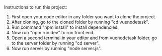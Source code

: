 Instructions to run this project:

1. First open your code editor in any folder you want to clone the project.
2. After cloning, go to the cloned folder by running "cd vuenodetask".
3. Run command "npm install" to install dependencies.
4. Now run "npm run dev" to run front end.
5. Open a second terminal in your editor and from vuenodetask folder, go to the server 
   folder by running "cd server".
6. Now run server by running "node server.js".
